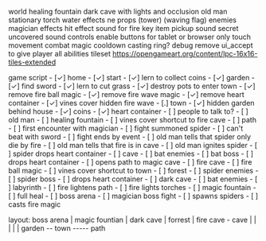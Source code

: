 world
    healing fountain
    dark cave with lights and occlusion
    old man
    stationary torch
    water effects
    ne props
    (tower)
    (waving flag)
enemies
    magician
effects
    hit effect sound for fire
    key item pickup sound
    secret uncovered sound
controls
    enable buttons for tablet or browser only
    touch movement
combat
    magic cooldown
    casting ring?
debug
    remove ui_accept to give player all abilities
tileset
    https://opengameart.org/content/lpc-16x16-tiles-extended

game script
    - [✓] home
        - [✓] start
        - [✓] lern to collect coins
    - [✓] garden
        - [✓] find sword
        - [✓] lern to cut grass
        - [✓] destroy pots to enter town
        - [✓] remove fire ball magic
        - [✓] remove fire wave magic
        - [✓] remove heart container
        - [✓] vines cover hidden fire wave
    - [.] town
        - [✓] hidden garden behind house
            - [✓] coins
            - [✓] heart container
        - [ ] people to talk to?
            - [ ] old man
        - [ ] healing fountain
        - [ ] vines cover shortcut to fire cave
    - [ ] path
        - [ ] first encounter with magician
        - [ ] fight summoned spider
        - [ ] can't beat with sword
        - [ ] fight ends by event
            - [ ] old man tells that spider only die by fire
            - [ ] old man tells that fire is in cave
            - [ ] old man ignites spider
            - [ ] spider drops heart container
    - [ ] cave
        - [ ] bat enemies
        - [ ] bat boss
            - [ ] drops heart container
            - [ ] opens path to magic cave
    - [ ] fire cave
        - [ ] fire ball magic
        - [ ] vines cover shortcut to town
    - [ ] forest
        - [ ] spider enemies
        - [ ] spider boss
            - [ ] drops heart container
    - [ ] dark cave
        - [ ] bat enemies
        - [ ] labyrinth
        - [ ] fire lightens path
        - [ ] fire lights torches
    - [ ] magic fountain
        - [ ] full heal
    - [ ] boss arena
        - [ ] magician boss fight
        - [ ] spawns spiders
        - [ ] casts fire magic

layout:
         boss arena
           |
         magic fountian
           |
         dark cave
           |
         forrest
           |
         fire cave - cave
           |          |
         <vines>      |
           |          |
garden -- town ----- path
